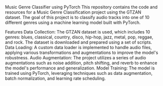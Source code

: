 Music Genre Classifier using PyTorch
This repository contains the code and resources for a Music Genre Classification project using the GTZAN dataset. The goal of this project is to classify audio tracks into one of 10 different genres using a machine learning model built with PyTorch.

Features
Data Collection: The GTZAN dataset is used, which includes 10 genres: blues, classical, country, disco, hip-hop, jazz, metal, pop, reggae, and rock. The dataset is downloaded and prepared using a set of scripts.
Data Loading: A custom data loader is implemented to handle audio files, applying various transformations and augmentations to improve the model's robustness.
Audio Augmentation: The project utilizes a series of audio augmentations such as noise addition, pitch shifting, and reverb to enhance the model's performance and generalization.
Model Training: The model is trained using PyTorch, leveraging techniques such as data augmentation, batch normalization, and learning rate scheduling.

